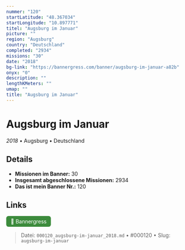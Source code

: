 ```yaml
---
nummer: "120"
startLatitude: "48.367034"
startLongitude: "10.897771"
titel: "Augsburg im Januar"
picture: ""
region: "Augsburg"
country: "Deutschland"
completed: "2934"
missions: "30"
date: "2018"
bg-link: "https://bannergress.com/banner/augsburg-im-januar-a82b"
onyx: "0"
description: ""
lengthKMeters: ""
umap: ""
title: "Augsburg im Januar"
---
```

# Augsburg im Januar

*2018* • Augsburg • Deutschland



## Details

- **Missionen im Banner:** 30
- **Insgesamt abgeschlossene Missionen:** 2934
- **Das ist mein Banner Nr.:** 120



## Links
<div style="margin-top: 0.5em;">
<a href="https://bannergress.com/banner/augsburg-im-januar-a82b" target="_blank" style="display:inline-block;margin-right:8px;padding:6px 12px;background-color:#3c8b3c;color:white;text-decoration:none;border-radius:6px;">🔗 Bannergress</a>

</div>


> Datei: `000120_augsburg-im-januar_2018.md` • #000120 • Slug: `augsburg-im-januar`
